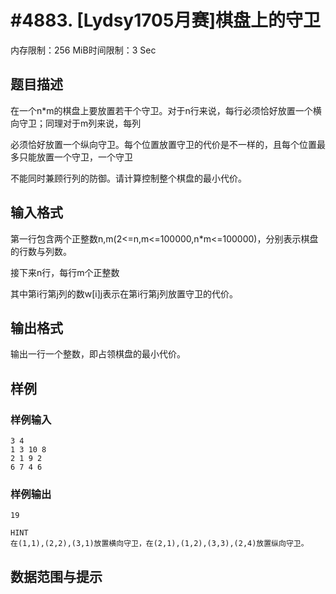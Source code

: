 # #4883. [Lydsy1705月赛]棋盘上的守卫

内存限制：256 MiB时间限制：3 Sec

## 题目描述

在一个n*m的棋盘上要放置若干个守卫。对于n行来说，每行必须恰好放置一个横向守卫；同理对于m列来说，每列

必须恰好放置一个纵向守卫。每个位置放置守卫的代价是不一样的，且每个位置最多只能放置一个守卫，一个守卫

不能同时兼顾行列的防御。请计算控制整个棋盘的最小代价。

## 输入格式

第一行包含两个正整数n,m(2<=n,m<=100000,n*m<=100000)，分别表示棋盘的行数与列数。

接下来n行，每行m个正整数

其中第i行第j列的数w[i][j](1<=w[i][j]<=10^9)表示在第i行第j列放置守卫的代价。

## 输出格式

输出一行一个整数，即占领棋盘的最小代价。

## 样例

### 样例输入

    
    3 4
    1 3 10 8
    2 1 9 2
    6 7 4 6
    

### 样例输出

    
    19
    
    HINT
    在(1,1),(2,2),(3,1)放置横向守卫，在(2,1),(1,2),(3,3),(2,4)放置纵向守卫。
    

## 数据范围与提示
